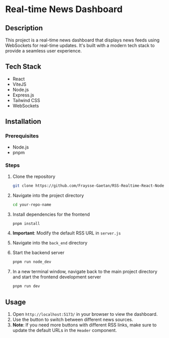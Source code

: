 # Real-time News Dashboard

## Description
This project is a real-time news dashboard that displays news feeds using WebSockets for real-time updates. It's built with a modern tech stack to provide a seamless user experience.

## Tech Stack
- React
- ViteJS
- Node.js
- Express.js
- Tailwind CSS
- WebSockets

## Installation

### Prerequisites
- Node.js
- pnpm

### Steps
1. Clone the repository
   ```bash
   git clone https://github.com/Fraysse-Gaetan/RSS-Realtime-React-Node     
2. Navigate into the project directory
   ```bash
   cd your-repo-name 

3. Install dependencies for the frontend
   ```bash
   pnpm install
   
4. **Important**: Modify the default RSS URL in `server.js`

5. Navigate into the `back_end` directory
   
6. Start the backend server
   ```bash
   pnpm run node_dev
   
7. In a new terminal window, navigate back to the main project directory and start the frontend development server
   ```bash
   pnpm run dev

## Usage
1. Open `http://localhost:5173/` in your browser to view the dashboard. 
2. Use the button to switch between different news sources.
3. **Note**: If you need more buttons with different RSS links, make sure to update the default URLs in the `Header` component.

